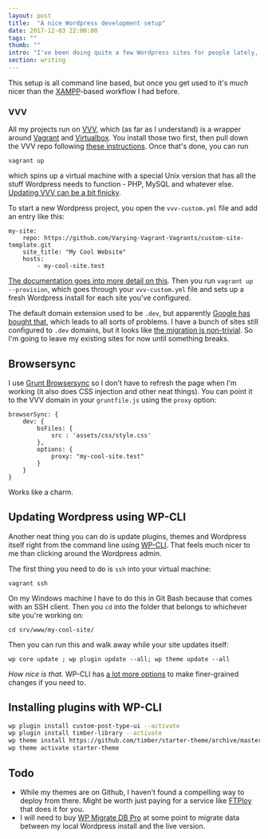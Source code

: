 ```yaml
---
layout: post
title:  "A nice Wordpress development setup"
date: 2017-12-03 22:00:00
tags: ""
thumb: ""
intro: "I've been doing quite a few Wordpress sites for people lately, so I spent some time making sure I my development setup is still good to go. I'm mostly writing this for my own documentation, but maybe there's some useful bits in here for you, too."
section: writing
---
```


This setup is all command line based, but once you get used to it's *much* nicer than the [XAMPP](https://www.apachefriends.org/index.html)-based workflow I had before.


### VVV

All my projects run on [VVV](https://varyingvagrantvagrants.org/), which (as far as I understand) is a wrapper around [Vagrant]() and [Virtualbox](). You install those two first, then pull down the VVV repo following [these instructions](https://varyingvagrantvagrants.org/docs/en-US/installation/). Once that's done, you can run

```
vagrant up
```

which spins up a virtual machine with a special Unix version that has all the stuff Wordpress needs to function - PHP, MySQL and whatever else. [Updating VVV can be a bit finicky](https://wpbeaches.com/update-varying-vagrant-vagrants-vvv/).

To start a new Wordpress project, you open the ``vvv-custom.yml`` file and add an entry like this:

```
my-site:
    repo: https://github.com/Varying-Vagrant-Vagrants/custom-site-template.git
    site_title: "My Cool Website"
    hosts:
        - my-cool-site.test
```

[The documentation goes into more detail on this](https://varyingvagrantvagrants.org/docs/en-US/adding-a-new-site/). Then you run ``vagrant up --provision``, which goes through your ``vvv-custom.yml`` file and sets up a fresh Wordpress install for each site you've configured. 

The default domain extension used to be ``.dev``, but apparently [Google has bought that](https://github.com/Varying-Vagrant-Vagrants/VVV/issues/583), which leads to all sorts of problems. I have a bunch of sites still configured to ``.dev`` domains, but it looks like [the migration is non-trivial](https://github.com/Varying-Vagrant-Vagrants/VVV/issues/583#issuecomment-332046448). So I'm going to leave my existing sites for now until something breaks.

## Browsersync

I use [Grunt Browsersync](https://browsersync.io/docs/grunt) so I don't have to refresh the page when I'm working (it also does CSS injection and other neat things). You can point it to the VVV domain in your ``gruntfile.js`` using the ``proxy`` option:

```
browserSync: {
    dev: {
        bsFiles: {
            src : 'assets/css/style.css'
        },
        options: {
            proxy: "my-cool-site.test"
        }
    }
}
```

Works like a charm.

## Updating Wordpress using WP-CLI

Another neat thing you can do is update plugins, themes and Wordpress itself right from the command line using [WP-CLI](http://wp-cli.org/). That feels much nicer to me than clicking around the Wordpress admin.

The first thing you need to do is ``ssh`` into your virtual machine:

```
vagrant ssh
```

On my Windows machine I have to do this in Git Bash because that comes with an SSH client. Then you ``cd`` into the folder that belongs to whichever site you're working on: 

```
cd srv/www/my-cool-site/
```

Then you can run this and walk away while your site updates itself:

```
wp core update ; wp plugin update --all; wp theme update --all
```

*How nice is that.* WP-CLI has [a lot more options](https://developer.wordpress.org/cli/commands/) to make finer-grained changes if you need to.

## Installing plugins with WP-CLI

```bash
wp plugin install custom-post-type-ui --activate
wp plugin install timber-library --activate
wp theme install https://github.com/timber/starter-theme/archive/master.zip
wp theme activate starter-theme
```

## Todo

- While my themes are on Github, I haven't found a compelling way to deploy from there. Might be worth just paying for a service like [FTPloy](https://ftploy.com/) that does it for you.
- I will need to buy [WP Migrate DB Pro](https://deliciousbrains.com/wp-migrate-db-pro/) at some point to migrate data between my local Wordpress install and the live version. 